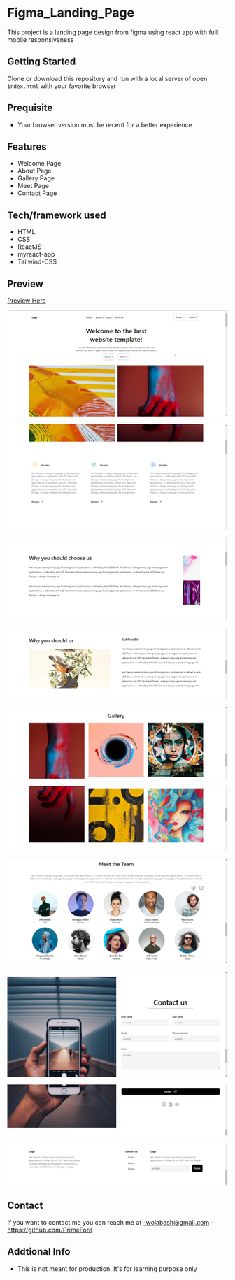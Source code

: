# Figma_Landing_Page

This project is a landing page design from figma using react app with full mobile responsiveness

## Getting Started

Clone or download this repository and run with a local server of open `index.html` with your favorite browser

## Prequisite

- Your browser version must be recent for a better experience

## Features

- Welcome Page
- About Page
- Gallery Page
- Meet Page
- Contact Page

## Tech/framework used

- HTML
- CSS
- ReactJS
- myreact-app
- Tailwind-CSS

## Preview

[Preview Here](https://sparkling-tartufo-5e204b.netlify.app)

![screenshot](./public/image/snip.png)

![screenshot](./public/image/snip2.png)

![screenshot](./public/image/snip3.png)

![screenshot](./public/image/snip4.png)

![screenshot](./public/image/snip5.png)

![screenshot](./public/image/snip6.png)

![screenshot](./public/image/snip7.png)

![screenshot](./public/image/snip8.png)

![screenshot](./public/image/snip9.png)

![screenshot](./public/image/snip10.png)

## Contact

If you want to contact me you can reach me at
-wolabash@gmail.com -https://github.com/PrimeFord

## Addtional Info

- This is not meant for production. It's for learning purpose only
